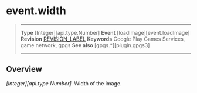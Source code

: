 # event.width

> --------------------- ------------------------------------------------------------------------------------------
> __Type__              [Integer][api.type.Number]
> __Event__             [loadImage][event.loadImage]
> __Revision__          [REVISION_LABEL](REVISION_URL)
> __Keywords__          Google Play Games Services, game network, gpgs
> __See also__          [gpgs.*][plugin.gpgs3]
> --------------------- ------------------------------------------------------------------------------------------

## Overview

_[Integer][api.type.Number]._ Width of the image.